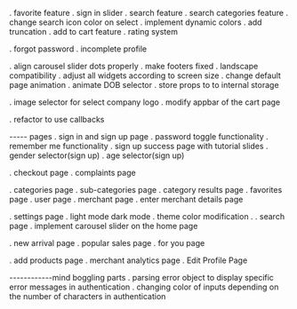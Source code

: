 . favorite feature
. sign in slider
. search feature
    . search categories feature
. change search icon color on select
. implement dynamic colors
. add truncation
. add to cart feature
. rating system

. forgot password
. incomplete profile

. align carousel slider dots properly
. make footers fixed
. landscape compatibility
. adjust all widgets according to screen size
. change default page animation
. animate DOB selector
. store props to to internal storage

. image selector for select company logo
. modify appbar of the cart page


. refactor to use callbacks


----- pages
. sign in and sign up page
    . password toggle functionality
    . remember me functionality
    . sign up success page with tutorial slides
    . gender selector(sign up)
    . age selector(sign up)

. checkout page
. complaints page

. categories page
. sub-categories page
    . category results page
. favorites page
. user page
. merchant page
    . enter merchant details page

. settings page
    . light mode dark mode
    . theme color modification
    .
. search page
. implement carousel slider on the home page

. new arrival page
. popular sales page
. for you page

. add products page
. merchant analytics page
. Edit Profile Page






------------mind boggling parts
. parsing error object to display specific error messages in authentication
. changing color of inputs depending on the number of characters in authentication